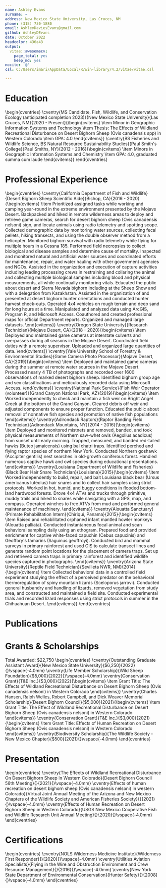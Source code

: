 ```yaml
---
name: Ashley Evans
surname: ~
address: New Mexico State University, Las Cruces, NM
phone: (315) 730-1880
email: AshleyDaviesEvans@gmail.com
github: AshleyDEvans
date: October 2022
headcolor: 436a43
output:
  vitae::awesomecv:
    page_total: yes
    keep_md: yes
nocite: '@'
csl: C:/Users/imari/AppData/Local/R/win-library/4.2/vitae/vitae.csl

---
```




# Education

\begin{cventries}
	\cventry{MS Candidate, Fish, Wildlife, and Conservation Ecology (anticipated completion 2023)}{New Mexico State University}{Las Cruces, NM}{2020 - Present}{\begin{cvitems}
\item Minor in Geographic Information Systems and Technology
\item Thesis: The Effects of Wildland Recreational Disturbance on Desert Bighorn Sheep (Ovis canadensis spp) in Western Colorado
\item GPA: 4.0
\end{cvitems}}
	\cventry{BS Fisheries and Wildlife Science, BS Natural Resource Sustainability Studies}{Paul Smith's College}{Paul Smiths, NY}{2012 - 2016}{\begin{cvitems}
\item Minors in Geographic Information Systems and Chemistry
\item GPA: 4.0, graduated summa cum laude
\end{cvitems}}
\end{cventries}

# Professional Experience

\begin{cventries}
	\cventry{California Department of Fish and Wildlife}{Desert Bighorn Sheep Scientific Aide}{Bishop, CA}{2016 - 2020}{\begin{cvitems}
\item Prioritized assigned tasks while working and camping year-round in the extreme environment presented by the Mojave Desert.  Backpacked and hiked in remote wilderness areas to deploy and retrieve game cameras, search for desert bighorn sheep (Ovis canadensis nelsoni) sign, and locate animals using radio telemetry and spotting scope.  Collected demographic data by monitoring water sources, collecting fecal pellets, hiking transects, and using the double observer method from a helicopter.  Monitored bighorn survival with radio telemetry while flying for multiple hours in a Cessna 185.  Performed field necropsies to collect biological and disease samples and determine cause of mortality.  Inspected and monitored natural and artificial water sources and coordinated efforts for maintenance, repair, and water hauling with other government agencies and NGOs.  Assisted in the organization and execution of capture activities including leading processing crews in restraining and collaring the animal and collecting multiple biological samples including blood and physical measurements, all while continually monitoring vitals.  Educated the public about desert and Sierra Nevada bighorn including at the Sheep Show and with a delegation from Kazakhstan.  Assisted in the organization of and presented at desert bighorn hunter orientations and conducted hunter harvest check-outs.  Operated 4x4 vehicles on rough terrain and deep sand for long hours at a time.  Manipulated and analyzed data using ArcGIS, Program R, and Microsoft Access.  Coauthored and created professional maps for official Department reports. Organized and managed large datasets.
\end{cvitems}}
	\cventry{Oregon State University}{Research Technician}{Mojave Desert, CA}{2018 - 2020}{\begin{cvitems}
\item Deployed and maintained game cameras at interstate culverts and overpasses during all seasons in the Mojave Desert.  Coordinated field duties with a remote supervisor.  Uploaded and organized large quantities of data.
\end{cvitems}}
	\cventry{Yale University School of Forestry \& Environmental Studies}{Game Camera Photo Processor}{Mojave Desert, CA}{2019}{\begin{cvitems}
\item Deployed and maintained game cameras during the summer at remote water sources in the Mojave Desert.  Processed nearly 4 TB of photographs and recorded over 1600 observations of marked desert bighorn sheep.  Identified bighorn group age and sex classifications and meticulously recorded data using Microsoft Access.
\end{cvitems}}
	\cventry{National Park Service}{Fish Weir Operator (volunteer)}{Grand Canyon National Park, AZ}{2019}{\begin{cvitems}
\item Worked independently to check and maintain a fish weir on Bright Angel Creek at the bottom of the Grand Canyon.  Cleared debris off weir and adjusted components to ensure proper function.  Educated the public about removal of nonnative fish species and promotion of native fish populations
\end{cvitems}}
	\cventry{Adirondack Raptors}{Raptor Banding Field Technician}{Adirondack Mountains, NY}{2014 - 2016}{\begin{cvitems}
\item Deployed and monitored mistnets and removed, banded, and took physical measurements of Northern saw-whet owls (Aegolius acadicus) from sunset until early morning.  Trapped, measured, and banded red-tailed hawks (Buteo jamaicensis) using bal chatri traps.  Identified perched and flying raptor species of northern New York.  Conducted Northern goshawk (Accipiter gentilis) nest searches in old-growth coniferous forest.  Handled numerous captive hawk and owl species during educational presentations.
\end{cvitems}}
	\cventry{Louisiana Department of Wildlife and Fisheries}{Black Bear Hair Snare Technician}{Louisiana}{2015}{\begin{cvitems}
\item Worked independently to build, repair, and bait Louisiana black bear (Ursus americanus luteolus) hair snares and to collect hair samples using strict protocols.  Worked in hot, humid, and buggy conditions in flooded bottom-land hardwood forests.  Drove 4x4 ATVs and trucks through primitive, muddy trails and hiked to snares while navigating with a GPS, map, and compass.  Operated winches to free ATVs from mud and performed general maintenance of machinery.
\end{cvitems}}
	\cventry{Alouatta Sanctuary}{Primate Rehabilitation Intern}{Chiriquí, Panama}{2015}{\begin{cvitems}
\item Raised and rehabilitated orphaned infant mantled howler monkeys (Alouatta palliata).  Conducted instantaneous focal animal and scan behavioral sampling daily using an ethogram. Prepared food and provided enrichment for captive white-faced capuchin (Cebus capucinis) and Geoffory's tamarins (Saguinus geoffroyi). Conducted bird and mammal surveys in primary rainforest and used GIS to calculate transect lines and generate random point locations for the placement of camera traps.  Set up and retrieved camera traps in primary rainforest and identified wildlife species captured in photographs.
\end{cvitems}}
	\cventry{Arizona State University}{Reptile Field Technician}{Sevilleta NWR, NM}{2014}{\begin{cvitems}
\item Collected behavioral data in a controlled field experiment studying the effect of a perceived predator on the behavioral thermoregulation of spiny mountain lizards (Sceloporus jarrovi).  Conducted general husbandry and handling of lizards, removed vegetation from study area, and constructed and maintained a field site.  Conducted experimental trials and recorded lizard responses using strict protocols in summer in the Chihuahuan Desert.
\end{cvitems}}
\end{cventries}

# Publications



# Grants & Scholarships

Total Awarded: $22,750
\begin{cventries}
	\cventry{Outstanding Graduate Assistant Award}{New Mexico State University}{\$6,250}{2022}{}\vspace{-4.0mm}
	\cventry{Life Member Scholarship}{Wild Sheep Foundation}{\$5,000}{2022}{}\vspace{-4.0mm}
	\cventry{Conservation Grant}{T\&E Inc.}{\$3,000}{2022}{\begin{cvitems}
\item Grant Title: The Effects of Wildland Recreational Disturbance on Desert Bighorn Sheep (Ovis canadensis nelsoni) in Western Colorado
\end{cvitems}}
	\cventry{Charles Hansen, Ralph Welles, Robert Campbell, and Dick Weaver Memorial Scholarship}{Desert Bighorn Council}{\$5,000}{2021}{\begin{cvitems}
\item Grant Title: The Effect of Wildland Recreational Disturbance on Desert Bighorn Sheep (Ovis canadensis nelsoni) in Western Colorado
\end{cvitems}}
	\cventry{Conservation Grant}{T\&E Inc.}{\$3,000}{2021}{\begin{cvitems}
\item Grant Title: Effects of Human Recreation on Desert Bighorn Sheep (Ovis canadensis nelsoni) in Western Colorado
\end{cvitems}}
	\cventry{Biodiversity Scholarship}{The Wildlife Society - New Mexico Chapter}{\$500}{2021}{}\vspace{-4.0mm}
\end{cventries}

# Presentation

\begin{cventries}
	\cventry{The Effects of Wildland Recreational Disturbance On Desert Bighorn Sheep In Western Colorado}{Desert Bighorn Council 56th Meeting}{}{2021}{}\vspace{-4.0mm}
	\cventry{Effects of human recreation on desert bighorn sheep (Ovis canadensis nelsoni) in western Colorado}{Virtual Joint Annual Meeting of the Arizona and New Mexico Chapters of the Wildlife Society and American Fisheries Society}{}{2021}{}\vspace{-4.0mm}
	\cventry{Effects of Human Recreation on Desert Bighorn Sheep in Western Colorado}{USGS New Mexico Cooperative Fish and Wildlife Research Unit Annual Meeting}{}{2020}{}\vspace{-4.0mm}
\end{cventries}

# Certifications

\begin{cventries}
	\cventry{NOLS Wilderness Medicine Institute}{Wilderness First Responder}{}{2020}{}\vspace{-4.0mm}
	\cventry{Utilities Aviation Specialists}{Flying in the Wire and Obstruction Environment and Crew Resource Management}{}{2016}{}\vspace{-4.0mm}
	\cventry{New York State Department of Environmental Conservation}{Hunter Safety}{}{2008}{}\vspace{-4.0mm}
\end{cventries}

